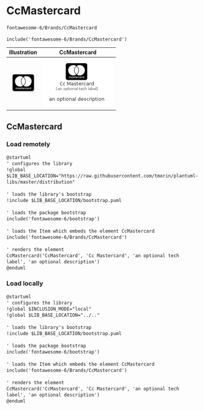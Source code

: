 # CcMastercard


```text
fontawesome-6/Brands/CcMastercard
```

```text
include('fontawesome-6/Brands/CcMastercard')
```



| Illustration | CcMastercard |
| :---: | :---: |
| ![illustration for Illustration](../../fontawesome-6/Brands/CcMastercard.png) | ![illustration for CcMastercard](../../fontawesome-6/Brands/CcMastercard.Local.png) |




## CcMastercard

### Load remotely
```plantuml
@startuml
' configures the library
!global $LIB_BASE_LOCATION="https://raw.githubusercontent.com/tmorin/plantuml-libs/master/distribution"

' loads the library's bootstrap
!include $LIB_BASE_LOCATION/bootstrap.puml

' loads the package bootstrap
include('fontawesome-6/bootstrap')

' loads the Item which embeds the element CcMastercard
include('fontawesome-6/Brands/CcMastercard')

' renders the element
CcMastercard('CcMastercard', 'Cc Mastercard', 'an optional tech label', 'an optional description')
@enduml
```

### Load locally
```plantuml
@startuml
' configures the library
!global $INCLUSION_MODE="local"
!global $LIB_BASE_LOCATION="../.."

' loads the library's bootstrap
!include $LIB_BASE_LOCATION/bootstrap.puml

' loads the package bootstrap
include('fontawesome-6/bootstrap')

' loads the Item which embeds the element CcMastercard
include('fontawesome-6/Brands/CcMastercard')

' renders the element
CcMastercard('CcMastercard', 'Cc Mastercard', 'an optional tech label', 'an optional description')
@enduml
```

